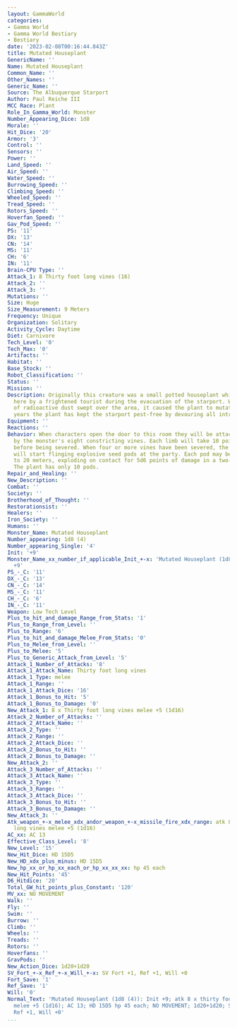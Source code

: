 ```yaml
---
layout: GammaWorld
categories:
- Gamma World
- Gamma World Bestiary
- Bestiary
date: '2023-02-08T00:16:44.843Z'
title: Mutated Houseplant
GenericName: ''
Name: Mutated Houseplant
Common_Name: ''
Other_Names: ''
Generic_Name: ''
Source: The Albuquerque Starport
Author: Paul Reiche III
MCC Race: Plant
Role_In_Gamma_World: Monster
Number_Appearing_Dice: 1d8
Morale: ''
Hit_Dice: '20'
Armor: '3'
Control: ''
Sensors: ''
Power: ''
Land_Speed: ''
Air_Speed: ''
Water_Speed: ''
Burrowing_Speed: ''
Climbing_Speed: ''
Wheeled_Speed: ''
Tread_Speed: ''
Rotors_Speed: ''
Hoverfan_Speed: ''
Gav_Pod_Speed: ''
PS: '11'
DX: '13'
CN: '14'
MS: '11'
CH: '6'
IN: '11'
Brain-CPU Type: ''
Attack_1: 8 Thirty foot long vines (16)
Attack_2: ''
Attack_3: ''
Mutations: ''
Size: Huge
Size_Measurement: 9 Meters
Frequency: Unique
Organization: Solitary
Activity_Cycle: Daytime
Diet: Carnivore
Tech_Level: '0'
Tech_Max: '0'
Artifacts: ''
Habitat: ''
Base_Stock: ''
Robot_Classification: ''
Status: ''
Mission: ''
Description: Originally this creature was a small potted houseplant which was left
  here by a frightened tourist during the evacuation of the starport. When the cloud
  of radioactive dust swept over the area, it caused the plant to mutate. Over the
  years the plant has kept the starport pest-free by devouring all intruders.
Equipment: ''
Reactions: ''
Behavior: When characters open the door to this room they will be attacked immediately
  by the monster's eight constricting vines. Each limb will take 10 points of damage
  before being severed. When four or more vines have been severed, the mutant plant
  will start flinging explosive seed pods at the party. Each pod may be thrown up
  to 20 meters, exploding on contact for 5d6 points of damage in a two-meter radius.
  The plant has only 10 pods.
Repair_and_Healing: ''
New_Description: ''
Combat: ''
Society: ''
Brotherhood_of_Thought: ''
Restorationsist: ''
Healers: ''
Iron_Society: ''
Humans: ''
Monster_Name: Mutated Houseplant
Number_appearing: 1d8 (4)
Number_appearing_Single: '4'
Init: '+9'
Monster_Name_xx_number_if_applicable_Init_+-x: 'Mutated Houseplant (1d8 (4)): Init
  +9'
PS_-_C: '11'
DX_-_C: '13'
CN_-_C: '14'
MS_-_C: '11'
CH_-_C: '6'
IN_-_C: '11'
Weapon: Low Tech Level
Plus_to_hit_and_damage_Range_from_Stats: '1'
Plus_to_Range_from_Level: ''
Plus_to_Range: '6'
Plus_to_hit_and_damage_Melee_From_Stats: '0'
Plus_to_Melee_from_Level: ''
Plus_to_Melee: '5'
Plus_to_Generic_Attack_from_Level: '5'
Attack_1_Number_of_Attacks: '8'
Attack_1_Attack_Name: Thirty foot long vines
Attack_1_Type: melee
Attack_1_Range: ''
Attack_1_Attack_Dice: '16'
Attack_1_Bonus_to_Hit: '5'
Attack_1_Bonus_to_Damage: '0'
New_Attack_1: 8 x Thirty foot long vines melee +5 (1d16)
Attack_2_Number_of_Attacks: ''
Attack_2_Attack_Name: ''
Attack_2_Type: ''
Attack_2_Range: ''
Attack_2_Attack_Dice: ''
Attack_2_Bonus_to_Hit: ''
Attack_2_Bonus_to_Damage: ''
New_Attack_2: ''
Attack_3_Number_of_Attacks: ''
Attack_3_Attack_Name: ''
Attack_3_Type: ''
Attack_3_Range: ''
Attack_3_Attack_Dice: ''
Attack_3_Bonus_to_Hit: ''
Attack_3_Bonus_to_Damage: ''
New_Attack_3: ''
Atk_weapon_+-x_melee_xdx_andor_weapon_+-x_missile_fire_xdx_range: atk 8 x thirty foot
  long vines melee +5 (1d16)
AC_xx: AC 13
Effective_Class_Level: '8'
New_Level: '15'
New_Hit_Dice: HD 15D5
New_HD_xdx_plus_minus: HD 15D5
New_hp_xx_or_hp_xx_each_or_hp_xx_xx_xx: hp 45 each
New_Hit_Points: '45'
D6_Hitdice: '20'
Total_GW_hit_points_plus_Constant: '120'
MV_xx: NO MOVEMENT
Walk: ''
Fly: ''
Swim: ''
Burrow: ''
Climb: ''
Wheels: ''
Treads: ''
Rotors: ''
Hoverfans: ''
GravPods: ''
New_Action_Dice: 1d20+1d20
SV_Fort_+-x_Ref_+-x_Will_+-x: SV Fort +1, Ref +1, Will +0
Fort_Save: '1'
Ref_Save: '1'
Will: '0'
Normal_Text: 'Mutated Houseplant (1d8 (4)): Init +9; atk 8 x thirty foot long vines
  melee +5 (1d16); AC 13; HD 15D5 hp 45 each; NO MOVEMENT; 1d20+1d20; SV Fort +1,
  Ref +1, Will +0'
...
```

